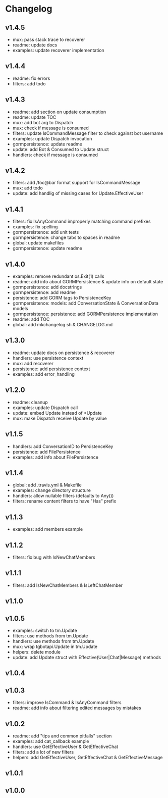 # Changelog

## v1.4.5

- mux: pass stack trace to recoverer
- readme: update docs
- examples: update recoverer implementation

## v1.4.4

- readme: fix errors
- filters: add todo

## v1.4.3

- readme: add section on update consumption
- readme: update TOC
- mux: add bot arg to Dispatch
- mux: check if message is consumed
- filters: update IsCommandMessage filter to check against bot username
- examples: update Dispatch invocation
- gormpersistence: update readme
- update: add Bot & Consumed to Update struct
- handlers: check if message is consumed

## v1.4.2

- filters: add /foo@bar format support for IsCommandMessage
- mux: add todo
- update: add handlig of missing cases for Update.EffectiveUser

## v1.4.1

- filters: fix IsAnyCommand improperly matching command prefixes
- examples: fix spelling
- gormpersistence: add unit tests
- gormpersistence: change tabs to spaces in readme
- global: update makefiles
- gormpersistence: update readme

## v1.4.0

- examples: remove redundant os.Exit(1) calls
- readme: add info about GORMPersistence & update info on default state
- gormpersistence: add docstrings
- gormpersistence: add readme
- persistence: add GORM tags to PersistenceKey
- gormpersistence: models: add ConversationState & ConversationData models
- gormpersistence: persistence: add GORMPersistence implementation
- readme: add TOC
- global: add mkchangelog.sh & CHANGELOG.md

## v1.3.0

- readme: update docs on persistence & recoverer
- handlers: use persistence context
- mux: add recoverer
- persistence: add persistence context
- examples: add error_handling

## v1.2.0

- readme: cleanup
- examples: update Dispatch call
- update: embed Update instead of *Update
- mux: make Dispatch receive Update by value

## v1.1.5

- handlers: add ConversationID to PersistenceKey
- persistence: add FilePersistence
- examples: add info about FilePersistence

## v1.1.4

- global: add .travis.yml & Makefile
- examples: change directory structure
- handlers: allow nullable filters (defaults to Any())
- filters: rename content filters to have "Has" prefix

## v1.1.3

- examples: add members example

## v1.1.2

- filters: fix bug with IsNewChatMembers

## v1.1.1

- filters: add IsNewChatMembers & IsLeftChatMember

## v1.1.0


## v1.0.5

- examples: switch to tm.Update
- filters: use methods from tm.Update
- handlers: use methods from tm.Update
- mux: wrap tgbotapi.Update in tm.Update
- helpers: delete module
- update: add Update struct with Effective(User|Chat|Message) methods

## v1.0.4


## v1.0.3

- filters: improve IsCommand & IsAnyCommand filters
- readme: add info about filtering edited messages by mistakes

## v1.0.2

- readme: add "tips and common pitfalls" section
- examples: add cat_callback example
- handlers: use GetEffectiveUser & GetEffectiveChat
- filters: add a lot of new filters
- helpers: add GetEffectiveUser, GetEffectiveChat & GetEffectiveMessage

## v1.0.1


## v1.0.0


